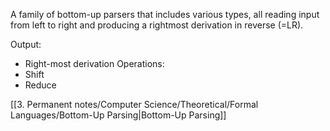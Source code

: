 A family of bottom-up parsers that includes various types, all reading input from left to right and producing a rightmost derivation in reverse (=LR).

Output:
- Right-most derivation
Operations:
- Shift
- Reduce

[[3. Permanent notes/Computer Science/Theoretical/Formal Languages/Bottom-Up Parsing|Bottom-Up Parsing]]